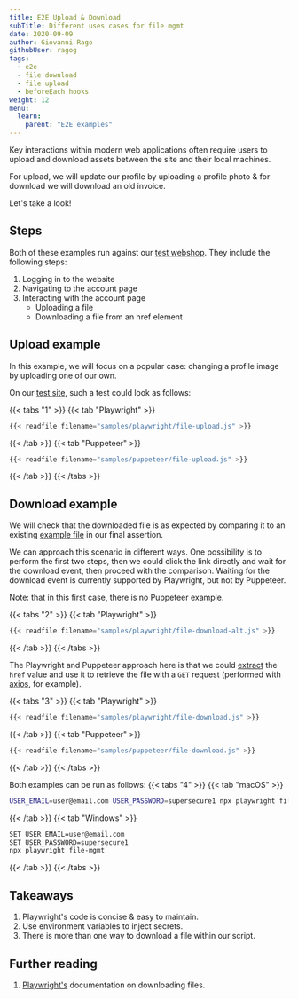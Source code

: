 ```yaml
---
title: E2E Upload & Download
subTitle: Different uses cases for file mgmt
date: 2020-09-09
author: Giovanni Rago
githubUser: ragog
tags:
  - e2e
  - file download
  - file upload
  - beforeEach hooks
weight: 12
menu:
  learn:
    parent: "E2E examples"
---
```

Key interactions within modern web applications often require users to upload and download assets between the site and their local machines. 

For upload, we will update our profile by uploading a profile photo & for download we will download an old invoice.

Let's take a look!

<!-- more -->

## Steps
Both of these examples run against our [test webshop](https://danube-web.shop/). They include the following steps:

1. Logging in to the website
2. Navigating to the account page
3. Interacting with the account page 
    * Uploading a file
    * Downloading a file from an href element
## Upload example
In this example, we will focus on a popular case: changing a profile image by uploading one of our own.

On our [test site](https://danube-web.shop/), such a test could look as follows:

{{< tabs "1" >}}
{{< tab "Playwright" >}}
```js {hl_lines=["15-18"]}
{{< readfile filename="samples/playwright/file-upload.js" >}}
```
{{< /tab >}}
{{< tab "Puppeteer" >}}
```js {hl_lines=["29-35"]}
{{< readfile filename="samples/puppeteer/file-upload.js" >}}
```
{{< /tab >}}
{{< /tabs >}}

## Download example

We will check that the downloaded file is as expected by comparing it to an existing [example file](/learn/headless/test-data-intro) in our final assertion.

We can approach this scenario in different ways. One possibility is to perform the first two steps, then we could click the link directly and wait for the download event, then proceed with the comparison. Waiting for the download event is currently supported by Playwright, but not by Puppeteer.

Note: that in this first case, there is no Puppeteer example. 

{{< tabs "2" >}}
{{< tab "Playwright" >}}
```js {hl_lines=["17-20"]}
{{< readfile filename="samples/playwright/file-download-alt.js" >}}
```
{{< /tab >}}
{{< /tabs >}}

The Playwright and Puppeteer approach here is that we could [extract](/learn/headless/basics-scraping/) the `href` value and use it to retrieve the file with a `GET` request (performed with [axios](https://github.com/axios/axios), for example).


{{< tabs "3" >}}
{{< tab "Playwright" >}}
```js {hl_lines=["17-32"]}
{{< readfile filename="samples/playwright/file-download.js" >}}
```
{{< /tab >}}
{{< tab "Puppeteer" >}}
```js {hl_lines=["29-35"]}
{{< readfile filename="samples/puppeteer/file-download.js" >}}
```
{{< /tab >}}
{{< /tabs >}}

Both examples can be run as follows:
{{< tabs "4" >}}
{{< tab "macOS" >}}
```sh
USER_EMAIL=user@email.com USER_PASSWORD=supersecure1 npx playwright file-mgmt
```
{{< /tab >}}
{{< tab "Windows" >}}
```sh
SET USER_EMAIL=user@email.com
SET USER_PASSWORD=supersecure1
npx playwright file-mgmt
```
{{< /tab >}}
{{< /tabs >}}

## Takeaways

1. Playwright's code is concise & easy to maintain.
2. Use environment variables to inject secrets.
3. There is more than one way to download a file within our script.

## Further reading

1. [Playwright's](https://playwright.dev/#version=v1.3.0&path=docs%2Fapi.md&q=class-download) documentation on downloading files.
